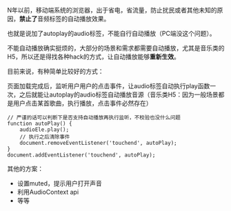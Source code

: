 N年以前，移动端系统的浏览器，出于省电，省流量，防止扰民或者其他未知的原因，**禁止了**音频标签的自动播放效果。

也就是说加了autoplay的audio标签，不能自行自动播放（PC端没这个问题）。

不能自动播放确实挺烦的，大部分的场景和需求都需要自动播放，尤其是音乐类的H5，所以还是得找各种hack的方式，让自动播放能够**重新生效**。

目前来说，有种简单比较好的方式：

页面加载完成后，监听用户用户的点击事件，让audio标签自动执行play函数一次，之后就能让autoplay的audio标签自动播放音源（音乐类H5：因为一般场景都是用户点击某首歌曲，执行播放，点击事件必然存在）

```
// 严谨的话可以判断下是否支持自动播放再执行监听，不校验也没什么问题
function autoPlay() {
    audioEle.play();
    // 执行之后清除事件
    document.removeEventListener('touchend', autoPlay);
}
document.addEventListener('touchend', autoPlay);
```


其他的方案：

- 设置muted，提示用户打开声音
- 利用AudioContext api
- 等等
